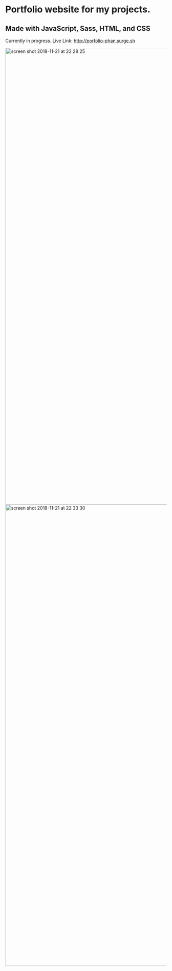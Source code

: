 # Portfolio website for my projects. 
## Made with JavaScript, Sass, HTML, and CSS

Currently in progress.
Live Link: http://porfolio-phan.surge.sh

<img width="1422" alt="screen shot 2018-11-21 at 22 28 25" src="https://user-images.githubusercontent.com/36240410/48883477-3c4c7880-eddd-11e8-88f5-4485e7f983bf.png">
<img width="1437" alt="screen shot 2018-11-21 at 22 33 30" src="https://user-images.githubusercontent.com/36240410/48883550-8afa1280-eddd-11e8-8246-f9adfe0a4278.png">

